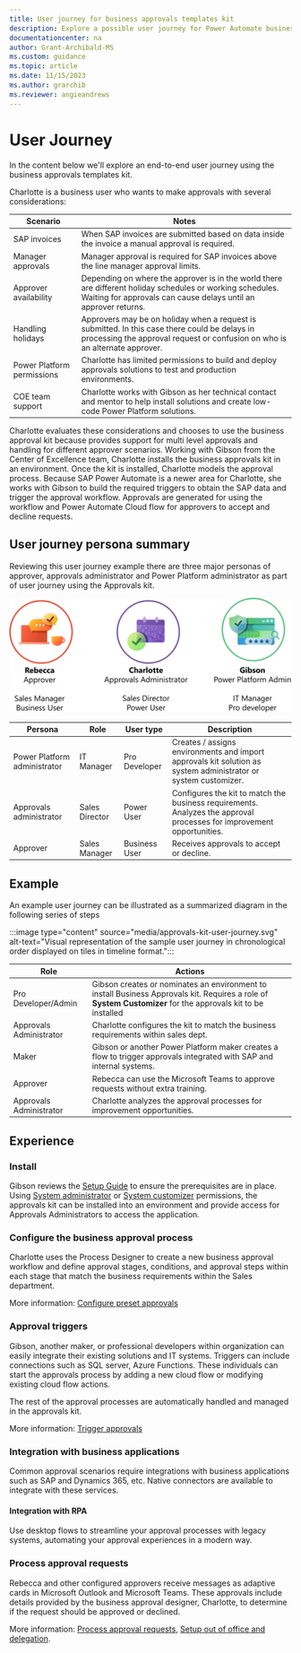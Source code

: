 ```yaml
---
title: User journey for business approvals templates kit
description: Explore a possible user journey for Power Automate business approvals templates kit.
documentationcenter: na
author: Grant-Archibald-MS
ms.custom: guidance
ms.topic: article
ms.date: 11/15/2023
ms.author: grarchib
ms.reviewer: angieandrews
---
```


# User Journey

In the content below we'll explore an end-to-end user journey using the business approvals templates kit.

Charlotte is a business user who wants to make approvals with several considerations:

| Scenario | Notes |
|----------|-------|
| SAP invoices | When SAP invoices are submitted based on data inside the invoice a manual approval is required. |
| Manager approvals | Manager approval is required for SAP invoices above the line manager approval limits. |
| Approver availability | Depending on where the approver is in the world there are different holiday schedules or working schedules. Waiting for approvals can cause delays until an approver returns. |
| Handling holidays | Approvers may be on holiday when a request is submitted. In this case there could be delays in processing the approval request or confusion on who is an alternate approver. |
| Power Platform permissions | Charlotte has limited permissions to build and deploy approvals solutions to test and production environments. |
| COE team support | Charlotte works with Gibson as her technical contact and mentor to help install solutions and create low-code Power Platform solutions. |

Charlotte evaluates these considerations and chooses to use the business approval kit because provides support for multi level approvals and handling for different approver scenarios. Working with Gibson from the Center of Excellence team, Charlotte installs the business approvals kit in an environment. Once the kit is installed, Charlotte models the approval process. Because SAP Power Automate is a newer area for Charlotte, she works with Gibson to build the required triggers to obtain the SAP data and trigger the approval workflow. Approvals are generated for using the workflow and Power Automate Cloud flow for approvers to accept and decline requests.

## User journey persona summary

Reviewing this user journey example there are three major personas of approver, approvals administrator and Power Platform administrator as part of user journey using the Approvals kit.

![Persona graphic overview with name and role](./media/persona-overview.svg)

|Persona |Role |User type    |Description|
|--------|-------------|-------------|-----------|
|Power Platform administrator|IT Manager|Pro Developer|Creates / assigns environments and import approvals kit solution as system administrator or system customizer.|
|Approvals administrator|Sales Director|Power User|Configures the kit to match the business requirements. Analyzes the approval processes for improvement opportunities.|
|Approver|Sales Manager|Business User|Receives approvals to accept or decline.|

## Example

An example user journey can be illustrated as a summarized diagram in the following series of steps

:::image type="content" source="media/approvals-kit-user-journey.svg" alt-text="Visual representation of the sample user journey in chronological order displayed on tiles in timeline format.":::

|Role|Actions|
|----|-------|
|Pro Developer/Admin|Gibson creates or nominates an environment to install Business Approvals kit. Requires a role of **System Customizer** for the approvals kit to be installed|
|Approvals Administrator|Charlotte configures the kit to match the business requirements within sales dept.|
|Maker|Gibson or another Power Platform maker creates a flow to trigger approvals integrated with SAP and internal systems.
|Approver|Rebecca can use the Microsoft Teams to approve requests without extra training.|
|Approvals Administrator|Charlotte analyzes the approval processes for improvement opportunities.|

## Experience

### Install

Gibson reviews the [Setup Guide](./setup.md) to ensure the prerequisites are in place. Using [System administrator](/power-platform/admin/database-security#environments-with-a-dataverse-database) or [System customizer](/power-platform/admin/database-security#environments-with-a-dataverse-database) permissions, the approvals kit can be installed into an environment and provide access for Approvals Administrators to access the application.

### Configure the business approval process

Charlotte uses the Process Designer to create a new business approval workflow and define approval stages, conditions, and approval steps within each stage that match the business requirements within the Sales department.

More information: [Configure preset approvals](./configure-preset-approvals.md)

### Approval triggers

Gibson, another maker, or professional developers within organization can easily integrate their existing solutions and IT systems. Triggers can include connections such as SQL server, Azure Functions. These individuals can start the approvals process by adding a new cloud flow or modifying existing cloud flow actions.

The rest of the approval processes are automatically handled and managed in the approvals kit.

More information: [Trigger approvals](./trigger-approvals.md) 

### Integration with business applications

Common approval scenarios require integrations with business applications such as SAP and Dynamics 365, etc. Native connectors are available to integrate with these services.

#### Integration with RPA

Use desktop flows to streamline your approval processes with legacy systems, automating your approval experiences in a modern way.

### Process approval requests

Rebecca and other configured approvers receive messages as adaptive cards in Microsoft Outlook and Microsoft Teams. These approvals include details provided by the business approval designer, Charlotte, to determine if the request should be approved or declined.

More information: [Process approval requests](./process-approval-requests.md), [Setup out of office and delegation](./setup-out-of-office-and-delegation.md).
